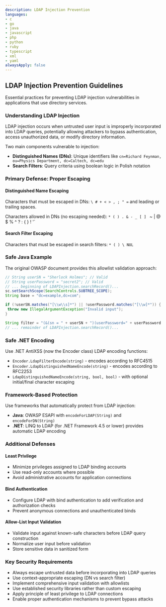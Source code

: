 ```yaml
---
description: LDAP Injection Prevention
languages:
- c
- go
- java
- javascript
- php
- python
- ruby
- typescript
- xml
- yaml
alwaysApply: false
---
```


## LDAP Injection Prevention Guidelines

Essential practices for preventing LDAP injection vulnerabilities in applications that use directory services.

### Understanding LDAP Injection

LDAP injection occurs when untrusted user input is improperly incorporated into LDAP queries, potentially allowing attackers to bypass authentication, access unauthorized data, or modify directory information.

Two main components vulnerable to injection:
- **Distinguished Names (DNs)**: Unique identifiers like `cn=Richard Feynman, ou=Physics Department, dc=Caltech, dc=edu`
- **Search Filters**: Query criteria using boolean logic in Polish notation

### Primary Defense: Proper Escaping

#### Distinguished Name Escaping

Characters that must be escaped in DNs: `\ # + < > , ; " =` and leading or trailing spaces.

Characters allowed in DNs (no escaping needed): `* ( ) . & - _ [ ] ` ~ | @ $ % ^ ? : { } ! '`

#### Search Filter Escaping

Characters that must be escaped in search filters: `* ( ) \ NUL`

### Safe Java Example

The original OWASP document provides this allowlist validation approach:

```java
// String userSN = "Sherlock Holmes"; // Valid
// String userPassword = "secret2"; // Valid
// ... beginning of LDAPInjection.searchRecord()...
sc.setSearchScope(SearchControls.SUBTREE_SCOPE);
String base = "dc=example,dc=com";

if (!userSN.matches("[\\w\\s]*") || !userPassword.matches("[\\w]*")) {
 throw new IllegalArgumentException("Invalid input");
}

String filter = "(&(sn = " + userSN + ")(userPassword=" + userPassword + "))";
// ... remainder of LDAPInjection.searchRecord()... 
```

### Safe .NET Encoding

Use .NET AntiXSS (now the Encoder class) LDAP encoding functions:
- `Encoder.LdapFilterEncode(string)` - encodes according to RFC4515
- `Encoder.LdapDistinguishedNameEncode(string)` - encodes according to RFC2253
- `LdapDistinguishedNameEncode(string, bool, bool)` - with optional initial/final character escaping

### Framework-Based Protection

Use frameworks that automatically protect from LDAP injection:
- **Java**: OWASP ESAPI with `encodeForLDAP(String)` and `encodeForDN(String)`
- **.NET**: LINQ to LDAP (for .NET Framework 4.5 or lower) provides automatic LDAP encoding

### Additional Defenses

#### Least Privilege
- Minimize privileges assigned to LDAP binding accounts
- Use read-only accounts where possible
- Avoid administrative accounts for application connections

#### Bind Authentication
- Configure LDAP with bind authentication to add verification and authorization checks
- Prevent anonymous connections and unauthenticated binds

#### Allow-List Input Validation
- Validate input against known-safe characters before LDAP query construction
- Normalize user input before validation
- Store sensitive data in sanitized form

### Key Security Requirements

- Always escape untrusted data before incorporating into LDAP queries
- Use context-appropriate escaping (DN vs search filter)
- Implement comprehensive input validation with allowlists
- Use established security libraries rather than custom escaping
- Apply principle of least privilege to LDAP connections
- Enable proper authentication mechanisms to prevent bypass attacks